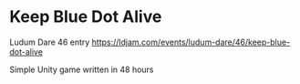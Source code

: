 # Keep Blue Dot Alive

Ludum Dare 46 entry
https://ldjam.com/events/ludum-dare/46/keep-blue-dot-alive

Simple Unity game written in 48 hours
